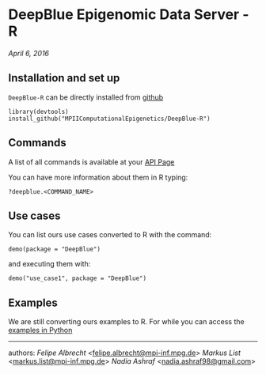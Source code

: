 # DeepBlue Epigenomic Data Server - R
*April 6, 2016*

##  Installation and set up
`DeepBlue-R` can be directly installed from [github](https://github.com/MPIIComputationalEpigenetics//DeepBlue-R)
```{r eval=FALSE}
library(devtools)
install_github("MPIIComputationalEpigenetics/DeepBlue-R")
```

## Commands
A list of all commands is available at your [API Page](http://deepblue.mpi-inf.mpg.de/api.php)

You can have more information about them in R typing:
```{r eval=FALSE}
?deepblue.<COMMAND_NAME>
```

## Use cases
You can list ours use cases converted to R with the command:
```{r eval=FALSE}
demo(package = "DeepBlue")
```
and executing them with:
```{r eval=FALSE}
demo("use_case1", package = "DeepBlue")
```

## Examples
We are still converting ours examples to R. For while you can access the [examples in Python](deepblue.mpi-inf.mpg.de/api.php)


---
authors: *Felipe Albrecht* <<felipe.albrecht@mpi-inf.mpg.de>>
         *Markus List* <<markus.list@mpi-inf.mpg.de>>
         *Nadia Ashraf* <<nadia.ashraf98@gmail.com>>
